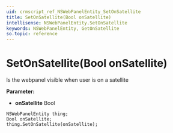 ```yaml
---
uid: crmscript_ref_NSWebPanelEntity_SetOnSatellite
title: SetOnSatellite(Bool onSatellite)
intellisense: NSWebPanelEntity.SetOnSatellite
keywords: NSWebPanelEntity, GetOnSatellite
so.topic: reference
---
```


# SetOnSatellite(Bool onSatellite)

Is the webpanel visible when user is on a satellite

**Parameter:** 
* **onSatellite** Bool

```crmscript
NSWebPanelEntity thing;
Bool onSatellite;
thing.SetOnSatellite(onSatellite);
```

